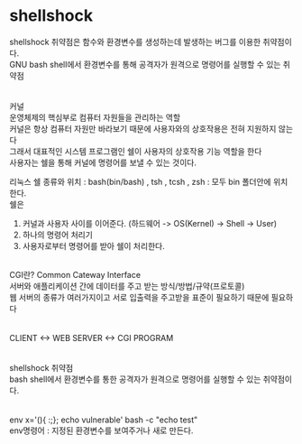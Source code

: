 # shellshock

shellshock 취약점은 함수와 환경변수를 생성하는데 발생하는 버그를 이용한 취약점이다.<br>
GNU bash shell에서 환경변수를 통해 공격자가 원격으로 명령어를 실행할 수 있는 취약점<br>
<br>
<br>
커널<br>
운영체제의 핵심부로 컴퓨터 자원들을 관리하는 역할<br>
커널은 항상 컴퓨터 자원만 바라보기 때문에 사용자와의 상호작용은 전혀 지원하지 않는다<br>
그래서 대표적인 시스템 프로그램인 쉘이 사용자의 상호작용 기능 역할을 한다<br>
사용자는 쉘을 통해 커널에 명령어를 보낼 수 있는 것이다.<br>

리눅스 쉘 종류와 위치 : bash(bin/bash) , tsh , tcsh , zsh : 모두 bin 폴더안에 위치한다.<br>
쉘은<br>
1) 커널과 사용자 사이를 이어준다. (하드웨어 -> OS(Kernel) -> Shell -> User)<br>
2) 하나의 명령어 처리기 <br>
3) 사용자로부터 명령어를 받아 쉘이 처리한다. <br>
<br>
CGI란? Common Cateway Interface<br>
서버와 애플리케이션 간에 데이터를 주고 받는 방식/방법/규약(프로토콜)<br>
웹 서버의 종류가 여러가지이고 서로 입출력을 주고받을 표준이 필요하기 때문에 필요하다<br>
<br>
<br>
CLIENT <-> WEB SERVER <-> CGI PROGRAM<br>
<br>
<br>
shellshock 취약점 <br>
bash shell에서 환경변수를 통한 공격자가 원격으로 명령어를 실행할 수 있는 취약점이다.<br>
<br>
<br>
env x='(){ :;}; echo vulnerable' bash -c "echo test"<br>
env명령어 : 지정된 환경변수를 보여주거나 새로 만든다.
